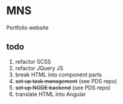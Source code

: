 # MNS
Portfolio website

## todo

1. refactor SCSS
2. refactor JQuery JS
3. break HTML into component parts
4. ~~set up task management~~ (see PDS repo)
5. ~~set up NODE backend~~ (see PDS repo)
6. translate HTML into Angular